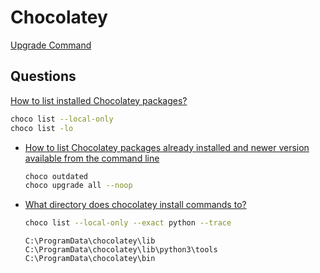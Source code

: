 # Chocolatey

[Upgrade Command](https://chocolatey.org/docs/commandsupgrade)

## Questions

[How to list installed Chocolatey packages?](https://superuser.com/q/1270151/180163)

  ```bash
  choco list --local-only
  choco list -lo
  ```

* [How to list Chocolatey packages already installed and newer version available from the command line](https://superuser.com/q/890251/180163)


  ```bash
  choco outdated
  choco upgrade all --noop
  ```

* [What directory does chocolatey install commands to?](https://stackoverflow.com/q/36429322/1366033)


  ```bash
  choco list --local-only --exact python --trace
  ```

  ```none
  C:\ProgramData\chocolatey\lib
  C:\ProgramData\chocolatey\lib\python3\tools
  C:\ProgramData\chocolatey\bin
  ```

